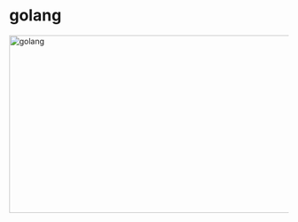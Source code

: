 # golang

<img src="https://socialify.git.ci/dhruv1345/golang/image?font=Inter&language=1&name=1&owner=1&pattern=Floating%20Cogs&theme=Light" alt="golang" width="640" height="320" />
